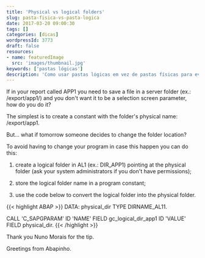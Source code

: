 ```yaml
---
title: 'Physical vs logical folders'
slug: pasta-fisica-vs-pasta-logica
date: 2017-03-20 09:00:30
tags: []
categories: [dicas]
wordpressId: 3773
draft: false
resources:
- name: featuredImage
  src: 'images/thumbnail.jpg'
keywords: ['pastas lógicas']
description: 'Como usar pastas lógicas em vez de pastas físicas para evitar ter de alterar o programa caso um dia alguém decida alterar a localização da pasta.'
---
```

If in your report called APP1 you need to save a file in a server folder (ex.: /export/app1/) and you don't want it to be a selection screen parameter, how do you do it?

<!--more-->

The simplest is to create a constant with the folder's physical name: /export/app1.

But... what if tomorrow someone decides to change the folder location?

To avoid having to change your program in case this happen you can do this:

  1. create a logical folder in AL1 (ex.: DIR_APP1) pointing at the physical folder (ask your system administrators if you don't have permissions);

  2. store the logical folder name in a program constant;

  3. use the code below to convert the logical folder into the physical folder.


{{< highlight ABAP >}}
DATA: physical_dir TYPE DIRNAME_AL11.

CALL 'C_SAPGPARAM' ID 'NAME' FIELD gc_logical_dir_app1
        ID 'VALUE' FIELD physical_dir.
{{< /highlight >}}

Thank you Nuno Morais for the tip.

Greetings from Abapinho.
